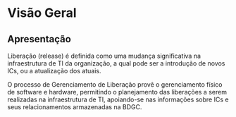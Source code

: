 # Visão Geral

## Apresentação

Liberação (release) é definida como uma mudança significativa na infraestrutura de TI da organização, a qual pode ser a introdução de novos ICs, ou a atualização dos atuais.

O processo de Gerenciamento de Liberação provê o gerenciamento físico de software e hardware, permitindo o planejamento das liberações a serem realizadas na infraestrutura de TI, apoiando-se nas informações sobre ICs e seus relacionamentos armazenadas na BDGC.
